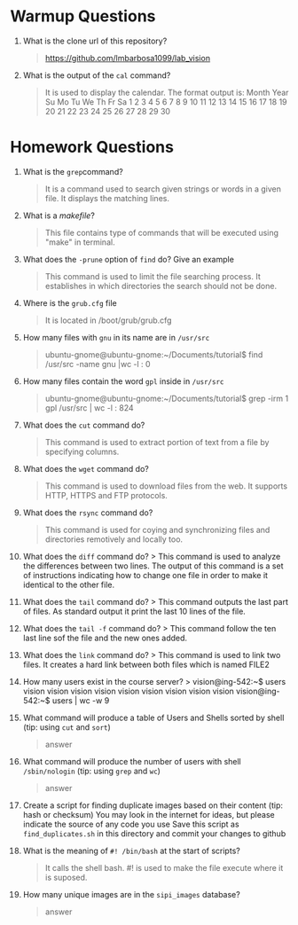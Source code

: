 # Warmup Questions

1.  What is the clone url of this repository?
    >  https://github.com/lmbarbosa1099/lab_vision

2.  What is the output of the ``cal`` command?

    > It is used to display the calendar. The format output is: 
    > Month Year 
    > Su Mo Tu We Th Fr Sa 
    > 1 2 3 4 5 6 7 8 9 10 11 12 13 14 15 16 17 18 19 20 21 22 23 24 25 26 27 28 29 30

# Homework Questions

1.  What is the ``grep``command?
    > It is a command used to search given strings or words in a given file. It displays the matching lines.

2.  What is a *makefile*?
    >   This file contains type of commands that will be executed using "make" in terminal. 

4.  What does the ``-prune`` option of ``find`` do? Give an example
    >  This  command is used to limit the file searching process. It establishes in which directories the search should not be done. 
5.  Where is the ``grub.cfg``  file
    >   It is located in /boot/grub/grub.cfg

6.  How many files with ``gnu`` in its name are in ``/usr/src`` 
    > ubuntu-gnome@ubuntu-gnome:~/Documents/tutorial$ find /usr/src -name gnu |wc -l : 0

7.  How many files contain the word ``gpl`` inside in ``/usr/src``
    > ubuntu-gnome@ubuntu-gnome:~/Documents/tutorial$ grep -irm 1 gpl /usr/src | wc -l : 824

8.  What does the ``cut`` command do?
    >   This command is used to extract portion of text from a file by specifying columns. 

9.  What does the ``wget`` command do?
    >  This command is used to download files from the web. It supports HTTP, HTTPS and FTP protocols.

9.  What does the ``rsync`` command do?
    >   This command is used for coying and synchronizing files and directories remotively and locally too. 

10.  What does the ``diff`` command do?
    >   This command is used to analyze the differences between two lines. The output of this command is a set of instructions indicating how to change one file in order to make it identical to the other file. 

10.  What does the ``tail`` command do?
    >  This command outputs the last part of files. As standard output it print the last 10 lines of the file. 

10.  What does the ``tail -f`` command do?
    >   This command follow the ten last line sof the file and the new ones added. 

10.  What does the ``link`` command do?
    >   This command is used to link two files. It creates a hard link between both files which is named FILE2

11.  How many users exist in the course server?
    >  vision@ing-542:~$ users
       vision vision vision vision vision vision vision vision vision
       vision@ing-542:~$ users | wc -w
       9

12. What command will produce a table of Users and Shells sorted by shell (tip: using ``cut`` and ``sort``)
    >   answer

13. What command will produce the number of users with shell ``/sbin/nologin`` (tip: using ``grep`` and ``wc``)
    >   answer

15. Create a script for finding duplicate images based on their content (tip: hash or checksum)
    You may look in the internet for ideas, but please indicate the source of any code you use
    Save this script as ``find_duplicates.sh`` in this directory and commit your changes to github

16. What is the meaning of ``#! /bin/bash`` at the start of scripts?
    >  It calls the shell bash. #! is used to make the file execute where it is suposed. 

17. How many unique images are in the ``sipi_images`` database?
    >   answer
    

